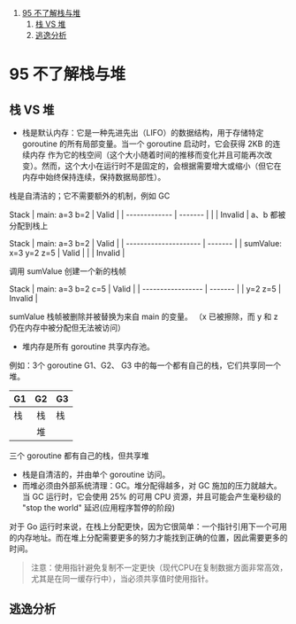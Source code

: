 1. [95 不了解栈与堆](#95-不了解栈与堆)
   1. [栈 VS 堆](#栈-vs-堆)
   2. [逃逸分析](#逃逸分析)


# 95 不了解栈与堆

## 栈 VS 堆

- 栈是默认内存：它是一种先进先出（LIFO）的数据结构，用于存储特定 goroutine 的所有局部变量。当一个 goroutine 启动时，它会获得 2KB 的连续内存 作为它的栈空间（这个大小随着时间的推移而变化并且可能再次改变）。然而，这个大小在运行时不是固定的，会根据需要增大或缩小（但它在内存中始终保持连续，保持数据局部性）。

栈是自清洁的；它不需要额外的机制，例如 GC

Stack
| main: a=3 b=2 | Valid   |
| ------------- | ------- |
|               | Invalid |
a、b 都被分配到栈上


Stack
| main: a=3 b=2         | Valid   |
| --------------------- | ------- |
| sumValue: x=3 y=2 z=5 | Valid   |
|                       | Invalid |

调用 sumValue 创建一个新的栈帧


Stack
| main: a=3 b=2 c=5 | Valid   |
| ----------------- | ------- |
| y=2 z=5           | Invalid |

sumValue 栈帧被删除并被替换为来自 main 的变量。
（x 已被擦除，而 y 和 z 仍在内存中被分配但无法被访问）


- 堆内存是所有 goroutine 共享内存池。

例如：3个 goroutine G1、G2、 G3 中的每一个都有自己的栈，它们共享同一个堆。

| G1  |  G2   | G3  |
| --- | :---: | --- |
| 栈  |  栈   | 栈  |
|     |  堆   |     |

三个 goroutine 都有自己的栈，但共享堆


- 栈是自清洁的，并由单个 goroutine 访问。
- 而堆必须由外部系统清理：GC。堆分配得越多，对 GC 施加的压力就越大。当 GC 运行时，它会使用 25% 的可用 CPU 资源，并且可能会产生毫秒级的 "stop the world" 延迟(应用程序暂停的阶段)


对于 Go 运行时来说，在栈上分配更快，因为它很简单：一个指针引用下一个可用的内存地址。而在堆上分配需要更多的努力才能找到正确的位置，因此需要更多的时间。

>注意：使用指针避免复制不一定更快（现代CPU在复制数据方面非常高效，尤其是在同一缓存行中），当必须共享值时使用指针。



## 逃逸分析


